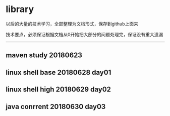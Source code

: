 # library

以后的大量的技术学习，全部整理为文档形式，保存到github上面来

技术要点，必须保证根据文档从0开始把大部分的问题处理完，保证没有重大遗漏

--------------

## maven  study         20180623
## 
## 
## linux shell base 20180628  day01
## linux shell high 20180629  day02
## java conrrent    20180630  day03
